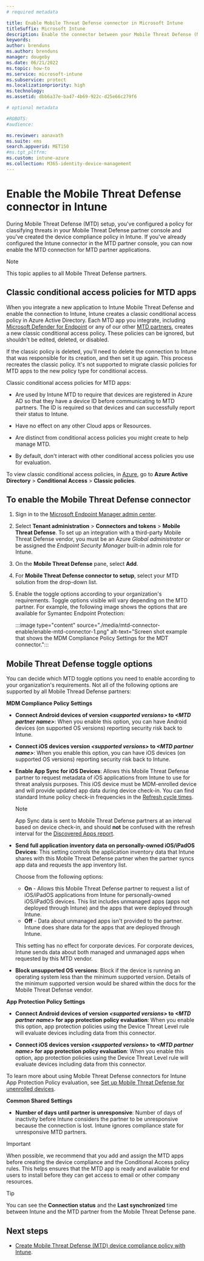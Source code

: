 ```yaml
---
# required metadata

title: Enable Mobile Threat Defense connector in Microsoft Intune
titleSuffix: Microsoft Intune
description: Enable the connector between your Mobile Threat Defense (MTD) partner and Microsoft Intune.
keywords:
author: brenduns
ms.author: brenduns
manager: dougeby
ms.date: 06/21/2022
ms.topic: how-to
ms.service: microsoft-intune
ms.subservice: protect
ms.localizationpriority: high
ms.technology:
ms.assetid: dbb6a37e-ba47-4b69-922c-d25e66c279f6

# optional metadata

#ROBOTS:
#audience:

ms.reviewer: aanavath
ms.suite: ems
search.appverid: MET150
#ms.tgt_pltfrm:
ms.custom: intune-azure
ms.collection: M365-identity-device-management
---
```


# Enable the Mobile Threat Defense connector in Intune

During Mobile Threat Defense (MTD) setup, you've configured a policy for classifying threats in your Mobile Threat Defense partner console and you've created the device compliance policy in Intune. If you've already configured the Intune connector in the MTD partner console, you can now enable the MTD connection for MTD partner applications.

> [!NOTE]
> This topic applies to all Mobile Threat Defense partners.

## Classic conditional access policies for MTD apps

When you integrate a new application to Intune Mobile Threat Defense and enable the connection to Intune, Intune creates a classic conditional access policy in Azure Active Directory. Each MTD app you integrate, including [Microsoft Defender for Endpoint](advanced-threat-protection.md) or any of our other [MTD partners](mobile-threat-defense.md#mobile-threat-defense-partners), creates a new classic conditional access policy. These policies can be ignored, but shouldn't be edited, deleted, or disabled.

If the classic policy is deleted, you'll need to delete the connection to Intune that was responsible for its creation, and then set it up again. This process recreates the classic policy. It's not supported to migrate classic policies for MTD apps to the new policy type for conditional access.

Classic conditional access policies for MTD apps:

- Are used by Intune MTD to require that devices are registered in Azure AD so that they have a device ID before communicating to MTD partners. The ID is required so that devices and can successfully report their status to Intune.

- Have no effect on any other Cloud apps or Resources.

- Are distinct from conditional access policies you might create to help manage MTD.

- By default, don't interact with other conditional access policies you use for evaluation.

To view classic conditional access policies, in [Azure](https://portal.azure.com/#home), go to **Azure Active Directory** > **Conditional Access** > **Classic policies**.

## To enable the Mobile Threat Defense connector

1. Sign in to the [Microsoft Endpoint Manager admin center](https://go.microsoft.com/fwlink/?linkid=2109431).

2. Select **Tenant administration** > **Connectors and tokens** > **Mobile Threat Defense**. To set up an integration with a third-party Mobile Threat Defense vendor, you must be an Azure *Global administrator* or be assigned the *Endpoint Security Manager* built-in admin role for Intune.

3. On the **Mobile Threat Defense** pane, select **Add**.

4. For **Mobile Threat Defense connector to setup**, select your MTD solution from the drop-down list.

5. Enable the toggle options according to your organization's requirements. Toggle options visible will vary depending on the MTD partner.  For example, the following image shows the options that are available for Symantec Endpoint Protection:

   :::image type="content" source="./media/mtd-connector-enable/enable-mtd-connector-1.png" alt-text="Screen shot example that shows the MDM Compliance Policy Settings for the MDT connector.":::

## Mobile Threat Defense toggle options

You can decide which MTD toggle options you need to enable according to your organization's requirements. Not all of the following options are supported by all Mobile Thread Defense partners:

**MDM Compliance Policy Settings**

- **Connect Android devices of version _\<supported versions>_ to _\<MTD partner name>_**: When you enable this option, you can have Android devices (on supported OS versions) reporting security risk back to Intune.

- **Connect iOS devices version _\<supported versions>_ to _\<MTD partner name>_**: When you enable this option, you can have iOS devices (on supported OS versions) reporting security risk back to Intune.

- **Enable App Sync for iOS Devices**: Allows this Mobile Threat Defense partner to request metadata of iOS applications from Intune to use for threat analysis purposes. This iOS device must be MDM-enrolled device and will provide updated app data during device check-in. You can find standard Intune policy check-in frequencies in the [Refresh cycle times](../configuration/device-profile-troubleshoot.md#how-long-does-it-take-for-devices-to-get-a-policy-profile-or-app-after-they-are-assigned). 

  > [!NOTE]  
  > App Sync data is sent to Mobile Threat Defense partners at an interval based on device check-in, and should **not** be confused with the refresh interval for the [Discovered Apps report](../apps/app-discovered-apps.md#details-of-discovered-apps).

- **Send full application inventory data on personally-owned iOS/iPadOS Devices​**: This setting controls the application inventory data that Intune shares with this Mobile Threat Defense partner when the partner syncs app data and requests the app inventory list.

  Choose from the following options:

  - **On** - Allows this Mobile Threat Defense partner to request a list of iOS/iPadOS applications from Intune for personally-owned iOS/iPadOS devices. This list includes unmanaged apps (apps not deployed through Intune) and the apps that were deployed through Intune. 
  - **Off** - Data about unmanaged apps isn't provided to the partner. Intune does share data for the apps that are deployed through Intune.

  This setting has no effect for corporate devices. For corporate devices, Intune sends data about both managed and unmanaged apps when requested by this MTD vendor.

- **Block unsupported OS versions**: Block if the device is running an operating system less than the minimum supported version. Details of the minimum supported version would be shared within the docs for the Mobile Threat Defense vendor.

**App Protection Policy Settings**

- **Connect Android devices of version *\<supported versions>* to *\<MTD partner name>* for app protection policy evaluation**: When you enable this option, app protection policies using the Device Threat Level rule will evaluate devices including data from this connector.

- **Connect iOS devices version *\<supported versions>* to *\<MTD partner name>* for app protection policy evaluation**: When you enable this option, app protection policies using the Device Threat Level rule will evaluate devices including data from this connector.

To learn more about using Mobile Threat Defense connectors for Intune App Protection Policy evaluation, see [Set up Mobile Threat Defense for unenrolled devices](mtd-enable-unenrolled-devices.md).

**Common Shared Settings**

- **Number of days until partner is unresponsive**: Number of days of inactivity before Intune considers the partner to be unresponsive because the connection is lost. Intune ignores compliance state for unresponsive MTD partners.

> [!IMPORTANT]
> When possible, we recommend that you add and assign the MTD apps before creating the device compliance and the Conditional Access policy rules. This helps ensures that the MTD app is ready and available for end users to install before they can get access to email or other company resources.

> [!TIP]
> You can see the **Connection status** and the **Last synchronized** time between Intune and the MTD partner from the Mobile Threat Defense pane.

## Next steps

- [Create Mobile Threat Defense (MTD) device compliance policy with Intune](mtd-device-compliance-policy-create.md).
